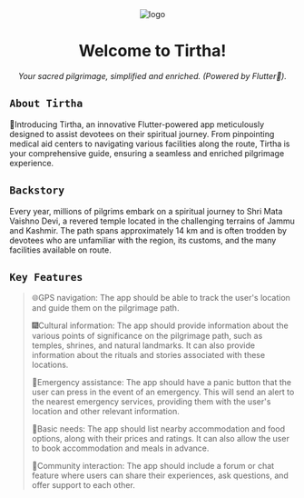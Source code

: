 <div align="center">
  <img src="https://github.com/madeupgalaxy/TIRTH_S2T2/assets/118007944/a15f2605-d5f8-49b6-8723-d55d7805f055" alt="logo"/>


  <h1>Welcome to Tirtha!</h1>
  <i>Your sacred pilgrimage, simplified and enriched. (Powered by Flutter🌟).</i>
</div>

## `About Tirtha`

🌟Introducing Tirtha, an innovative Flutter-powered app meticulously designed to assist devotees on their spiritual journey.
From pinpointing medical aid centers to navigating various facilities along the route,
Tirtha is your comprehensive guide, ensuring a seamless and enriched pilgrimage experience.

## `Backstory`

Every year, millions of pilgrims embark on a spiritual journey to Shri Mata 
 Vaishno Devi, a revered temple located in the challenging terrains of Jammu and 
 Kashmir. 
 The path spans approximately 14 km and is often trodden by devotees who
 are unfamiliar with the region, its customs, and the many facilities available on route.
 
## `Key Features`
> 🌐GPS navigation: The app should be able to track the user's location and guide them on the pilgrimage path.
>
> 🎆Cultural information: The app should provide information about the various points of significance on the pilgrimage path, such as temples, shrines, and natural landmarks. It can also provide information about the rituals and stories associated with these locations.
>
> 🦺Emergency assistance: The app should have a panic button that the user can press in the event of an emergency. This will send an alert to the nearest emergency services, providing them with the user's location and other relevant information.
>
>🍶Basic needs: The app should list nearby accommodation and food options, along with their prices and ratings. It can also allow the user to book accommodation and meals in advance.
>
> 💬Community interaction: The app should include a forum or chat feature where users can share their experiences, ask questions, and offer support to each other.
